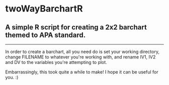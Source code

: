 # twoWayBarchartR
## A simple R script for creating a 2x2 barchart themed to APA standard.
----
In order to create a barchart, all you need do is set your working directory, 
change FILENAME to whatever you're working with, and rename IV1, IV2 and DV 
to the variables you're attempting to plot.

Embarrassingly, this took quite a while to make! I hope it can be useful for you. :)
